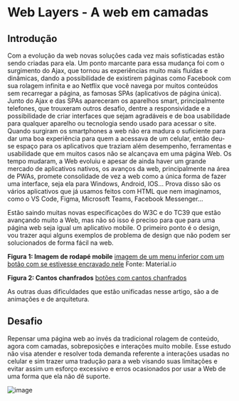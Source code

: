 # Web Layers - A web em camadas

## Introdução

Com a evolução da web novas soluções cada vez mais sofisticadas estão sendo criadas para ela. Um ponto marcante para essa mudança foi com o surgimento do Ajax, que tornou as experiências muito mais fluídas e dinâmicas, dando a possibilidade de existirem páginas como Facebook com sua rolagem infinita e ao Netflix que você navega por muitos conteúdos sem recarregar a página, as famosas SPAs (aplicativos de página única). Junto do Ajax e das SPAs apareceram os aparelhos smart, principalmente telefones, que trouxeram outros desafio, dentre a responsividade e a possibilidade de criar interfaces que sejam agradáveis e de boa usabilidade para qualquer aparelho ou tecnologia sendo usado para acessar o site. Quando surgiram os smartphones a web não era madura o suficiente para dar uma boa experiência para quem a acessava de um celular, então deu-se espaço para os aplicativos que traziam além desempenho, ferramentas e usabilidade que em muitos casos não se alcançava em uma página Web. Os tempo mudaram, a Web evoluiu e apesar de ainda haver um grande mercado de aplicativos nativos, os avanços da web, principalmente na área de PWAs, promete consolidade de vez a web como a única forma de fazer uma interface, seja ela para Windows, Android, IOS... Prova disso são os vários aplicativos que já usamos feitos com HTML que nem imaginamos, como o VS Code, Figma, Microsoft Teams, Facebook Messenger...

Estão saindo muitas novas especificações do W3C e do TC39 que estão avançando muito a Web, mas não só isso é preciso para que para uma página web seja igual um aplicativo mobile. O primeiro ponto é o design, vou trazer aqui alguns exemplos de problema de design que não podem ser solucionados de forma fácil na web.

**Figura 1: Imagem de rodapé mobile**
[imagem de um menu inferior com um botão com se estivesse encravado nele](https://lh3.googleusercontent.com/ujBYvkW-lp562Asx3R0l0Bm4ZLACqIys0JxAYyrr_EUk_lPnAHT7zXbVOeGU9uYM4fFR8pzdM39UDQiAj_h66CL3O9b95P6YB4zG=w1064-v0)
Fonte: Material.io

**Figura 2: Cantos chanfrados**
[botões com cantos chanfrados](https://lh3.googleusercontent.com/kJvyrvUbUL5LBggF9JnqED-YQ_OfDoVp5gjWdeqV11DrpN7k3Rv4LgF3mTE4SfSPBnnZqU3dHObr8CiC7DP4hnGndO83o2-nhKeTcw=w1064-v0)

As outras duas dificuldades que estão unificadas nesse artigo, são a de animações e de arquitetura.

## Desafio

Repensar uma página web ao invés da tradicional rolagem de conteúdo, agora com camadas, sobreposições e interações muito mobile. Esse estudo não visa atender e resolver toda demanda referente a interações usadas no celular e sim trazer uma tradução para a web visando suas limitações e evitar assim um esforço excessivo e erros ocasionados por usar a Web de uma forma que ela não dê suporte.

![image](https://user-images.githubusercontent.com/27368585/126732377-f3e9a450-04a9-4b25-9393-6c70bfee9d2d.png)

